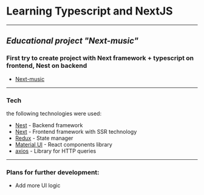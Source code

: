 # Learning Typescript and NextJS
---
## _Educational project **"Next-music"**_

### First try to create project with Next framework + typescript on frontend, Nest on backend
- [Next-music](#)
---
### Tech
the following technologies were used:

- [Nest](https://docs.nestjs.com/) - Backend framework
- [Next](https://nextjs.org/docs) - Frontend framework with SSR technology
- [Redux](https://redux.js.org/) - State manager
- [Material UI](https://mui.com) - React components library
- [axios](https://github.com/axios/axios) - Library for HTTP queries
---

### Plans for further development:
- Add more UI logic
